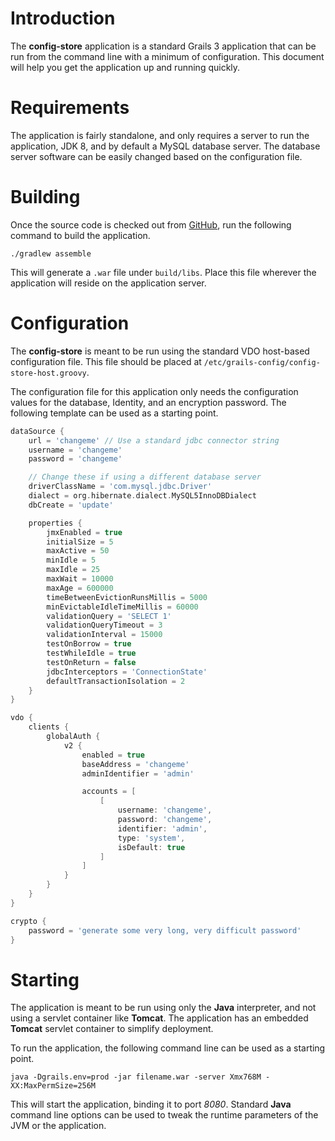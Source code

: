 # Introduction
The **config-store** application is a standard Grails 3 application that can be run from the command line
with a minimum of configuration. This document will help you get the application up and running quickly.

# Requirements
The application is fairly standalone, and only requires a server to run the application, JDK 8, and
by default a MySQL database server. The database server software can be easily changed based on the
configuration file.

# Building
Once the source code is checked out from [GitHub](https://github.rackspace.com/PrivateCloudOps/config-store), run
the following command to build the application.
```
./gradlew assemble
```
This will generate a `.war` file under `build/libs`. Place this file wherever the application
will reside on the application server.

# Configuration
The **config-store** is meant to be run using the standard VDO host-based configuration file.
This file should be placed at `/etc/grails-config/config-store-host.groovy`.

The configuration file for this application only needs the configuration values for the database,
Identity, and an encryption password. The following template can be used as a starting point.

```groovy
dataSource {
    url = 'changeme' // Use a standard jdbc connector string
    username = 'changeme'
    password = 'changeme'

    // Change these if using a different database server
    driverClassName = 'com.mysql.jdbc.Driver'
    dialect = org.hibernate.dialect.MySQL5InnoDBDialect
    dbCreate = 'update'

    properties {
        jmxEnabled = true
        initialSize = 5
        maxActive = 50
        minIdle = 5
        maxIdle = 25
        maxWait = 10000
        maxAge = 600000
        timeBetweenEvictionRunsMillis = 5000
        minEvictableIdleTimeMillis = 60000
        validationQuery = 'SELECT 1'
        validationQueryTimeout = 3
        validationInterval = 15000
        testOnBorrow = true
        testWhileIdle = true
        testOnReturn = false
        jdbcInterceptors = 'ConnectionState'
        defaultTransactionIsolation = 2
    }
}

vdo {
    clients {
        globalAuth {
            v2 {
                enabled = true
                baseAddress = 'changeme'
                adminIdentifier = 'admin'

                accounts = [
                    [
                        username: 'changeme',
                        password: 'changeme',
                        identifier: 'admin',
                        type: 'system',
                        isDefault: true
                    ]
                ]
            }
        }
    }
}

crypto {
    password = 'generate some very long, very difficult password'
}
```

# Starting
The application is meant to be run using only the **Java** interpreter, and not using
a servlet container like **Tomcat**. The application has an embedded **Tomcat** servlet
container to simplify deployment.

To run the application, the following command line can be used as a starting point.
```
java -Dgrails.env=prod -jar filename.war -server Xmx768M -XX:MaxPermSize=256M
```
This will start the application, binding it to port *8080*. Standard **Java** command line
options can be used to tweak the runtime parameters of the JVM or the application.

